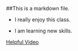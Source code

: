 
##This is a markdown file.

* I really enjoy this class.

* I am learning new skills.

[Helpful Video](https://www.youtube.com/watch?v=ruieT3Nkg2M&index=8&list=PL5-da3qGB5IBLMp7LtN8Nc3Efd4hJq0kD)
</markdown></p>